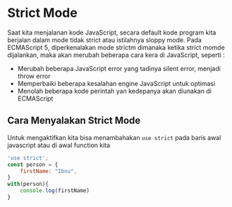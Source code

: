 # Strict Mode

Saat kita menjalanan kode JavaScript, secara default kode program kita berjalan dalam mode tidak strict atau istilahnya sloppy mode. Pada ECMAScript 5, diperkenalakan mode strictm dimanaka ketika strict momde dijalankan, maka akan merubah beberapa cara kera di JavaScript, seperti :

- Merubah beberapa JavaScript error yang tadinya silent error, menjadi throw error
- Memperbaiki beberapa kesalahan engine JavaScript untuk optimasi
- Menolah beberapa kode perintah yan kedepanya akan diunakan di ECMAScript

## Cara Menyalakan Strict Mode

Untuk mengaktifkan kita bisa menambahakan `use strict` pada baris awal javascript atau di awal function kita

```js
'use strict';
const person = {
    firstName: "Ibnu",
}
with(person){
    console.log(firstName)
}
```